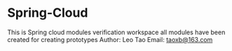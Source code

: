 # Spring-Cloud
This is Spring cloud modules verification workspace
all modules have been created for creating prototypes
Author: Leo Tao
Email: taoxb@163.com

